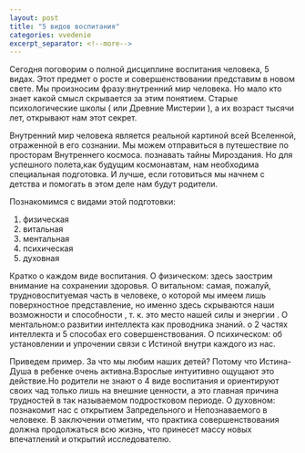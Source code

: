 ```yaml
---
layout: post
title: "5 видов воспитания"
categories: vvedenie
excerpt_separator: <!--more-->
---
```


Сегодня поговорим о полной дисциплине воспитания человека, 5 видах. Этот предмет о росте и совершенствовании представим в новом свете. Мы произносим фразу:внутренний мир человека. Но мало кто знает какой смысл скрывается за этим понятием. Старые психологические школы ( или Древние Мистерии ), а их возраст тысячи лет, открывают нам этот секрет.

<!--more-->

Внутренний мир человека является реальной картиной всей Вселенной, отраженной в его сознании. Мы можем отправиться в путешествие по просторам Внутреннего космоса. познавать тайны Мироздания. Но для успешного полета,как будущим космонавтам, нам необходима специальная подготовка. И лучше, если готовиться мы начнем с детства и помогать в этом деле нам будут родители.

Познакомимся с видами этой подготовки:

1. физическая
2. витальная
3. ментальная
4. психическая
5. духовная

Кратко о каждом виде воспитания. О физическом: здесь заострим внимание на сохранении здоровья. О витальном: самая, пожалуй, трудновоспитуемая часть в человеке, о которой мы имеем лишь поверхностное представление, но именно здесь скрываются наши возможности и способности , т. к. это место нашей силы и энергии . О ментальном:о развитии интеллекта как проводника знаний. о 2 частях интеллекта и 5 способах его совершенствования. О психическом: об установлении и упрочении связи с Истиной внутри каждого из нас.

Приведем пример. За что мы любим наших детей? Потому что Истина-Душа в ребенке очень активна.Взрослые интуитивно ощущают это действие.Но родители не знают о 4 виде воспитания и ориентируют своих чад только лишь на внешние ценности, а это главная причина трудностей в так называемом подростковом периоде. О духовном: познакомит нас с открытием Запредельного и Непознаваемого в человеке. В заключении отметим, что практика совершенствования должна продолжаться всю жизнь, что принесет массу новых впечатлений и открытий исследователю.

